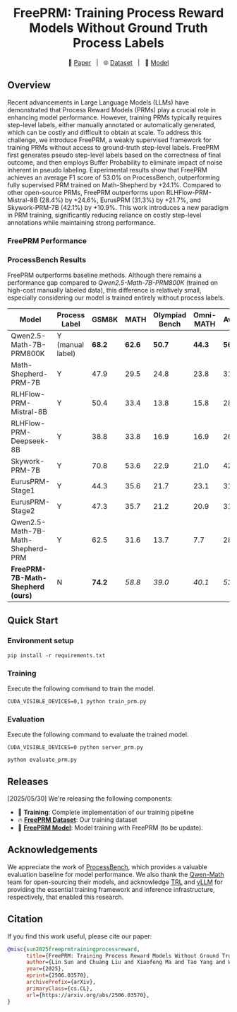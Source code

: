 # 
<div align="center">

# FreePRM: Training Process Reward Models Without Ground Truth Process Labels

</div>

<p align="center">
  📄 <a href="https://arxiv.org/abs/2506.03570" target="_blank">Paper</a> &nbsp; | &nbsp;
  🌐 <a href="https://huggingface.co/datasets/peiyi9979/Math-Shepherd" target="_blank">Dataset</a> &nbsp; | &nbsp;
  📘 <a href="https://huggingface.co/sunlin-ai/FreePRM" target="_blank">Model</a>
</p>


## Overview

Recent advancements in Large Language Models (LLMs) have demonstrated that Process Reward Models (PRMs) play a crucial role in enhancing model performance. However, training PRMs typically requires step-level labels, either manually annotated or automatically generated, which can be costly and difficult to obtain at scale. To address this challenge, we introduce FreePRM, a weakly supervised framework for training PRMs without access to ground-truth step-level labels. FreePRM first generates pseudo step-level labels based on the correctness of final outcome, and then employs Buffer Probability to eliminate impact of noise inherent in pseudo labeling. Experimental results show that FreePRM achieves an average F1 score of 53.0% on ProcessBench, outperforming fully supervised PRM trained on Math-Shepherd by +24.1%. Compared to other open-source PRMs, FreePRM outperforms upon RLHFlow-PRM-Mistral-8B (28.4%) by +24.6%, EurusPRM (31.3%) by +21.7%, and Skywork-PRM-7B (42.1%) by +10.9%. This work introduces a new paradigm in PRM training, significantly reducing reliance on costly step-level annotations while maintaining strong performance. 

### FreePRM Performance

### ProcessBench Results

FreePRM outperforms baseline methods. Although there remains a performance gap compared to *Qwen2.5-Math-7B-PRM800K* (trained on high-cost manually labeled data), this difference is relatively small, especially considering our model is trained entirely without process labels.

| Model                            | Process Label | GSM8K | MATH | Olympiad Bench | Omni-MATH | Avg. |
|----------------------------------|---------------|-------|------|----------------|-----------|------|
| Qwen2.5-Math-7B-PRM800K          | Y (manual label) | **68.2** | **62.6** | **50.7**     | **44.3** | **56.5** |
| Math-Shepherd-PRM-7B             | Y             | 47.9  | 29.5 | 24.8           | 23.8      | 31.5 |
| RLHFlow-PRM-Mistral-8B           | Y             | 50.4  | 33.4 | 13.8           | 15.8      | 28.4 |
| RLHFlow-PRM-Deepseek-8B          | Y             | 38.8  | 33.8 | 16.9           | 16.9      | 26.6 |
| Skywork-PRM-7B                   | Y             | 70.8  | 53.6 | 22.9           | 21.0      | 42.1 |
| EurusPRM-Stage1                  | Y             | 44.3  | 35.6 | 21.7           | 23.1      | 31.2 |
| EurusPRM-Stage2                  | Y             | 47.3  | 35.7 | 21.2           | 20.9      | 31.3 |
| Qwen2.5-Math-7B-Math-Shepherd-PRM| Y             | 62.5  | 31.6 | 13.7           | 7.7       | 28.9 |
| **FreePRM-7B-Math-Shepherd (ours)** | N          | **74.2** | _58.8_ | _39.0_       | _40.1_   | _53.0_ |


## Quick Start

### Environment setup
```
pip install -r requirements.txt
```

### Training

Execute the following command to train the model.
```
CUDA_VISIBLE_DEVICES=0,1 python train_prm.py
```

### Evaluation

Execute the following command to evaluate the trained model.
```
CUDA_VISIBLE_DEVICES=0 python server_prm.py

python evaluate_prm.py
```

## Releases

[2025/05/30] We're releasing the following components:

- 🚀 **Training**: Complete implementation of our training pipeline
- 🔥 **[FreePRM Dataset](https://huggingface.co/datasets/peiyi9979/Math-Shepherd)**: Our training dataset
- 🤖 **[FreePRM Model](https://huggingface.co/sunlin-ai/FreePRM)**: Model training with FreePRM (to be update).
  

## Acknowledgements

We appreciate the work of [ProcessBench](https://arxiv.org/pdf/2412.06559), which provides a valuable evaluation baseline for model performance. We also thank the [Qwen-Math](https://github.com/QwenLM/Qwen2.5-Math) team for open-sourcing their models, and acknowledge [TRL](https://github.com/huggingface/trl) and [vLLM](https://github.com/vllm-project/vllm) for providing the essential training framework and inference infrastructure, respectively, that enabled this research.


## Citation

If you find this work useful, please cite our paper:

```bibtex
@misc{sun2025freeprmtrainingprocessreward,
      title={FreePRM: Training Process Reward Models Without Ground Truth Process Labels}, 
      author={Lin Sun and Chuang Liu and Xiaofeng Ma and Tao Yang and Weijia Lu and Ning Wu},
      year={2025},
      eprint={2506.03570},
      archivePrefix={arXiv},
      primaryClass={cs.CL},
      url={https://arxiv.org/abs/2506.03570}, 
}
```
